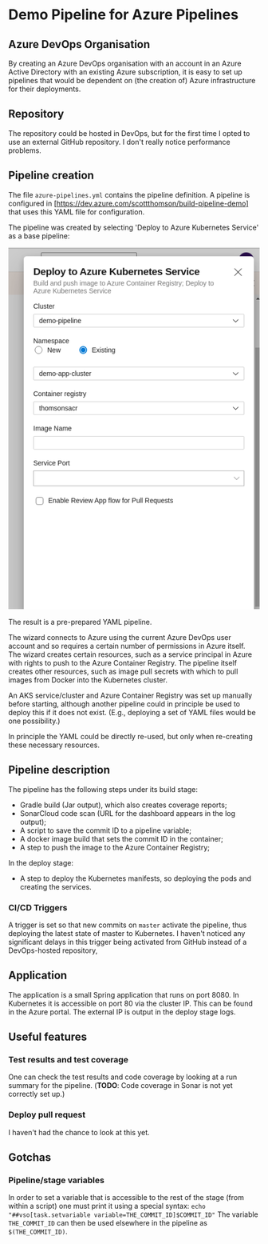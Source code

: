 # Demo Pipeline for Azure Pipelines

## Azure DevOps Organisation

By creating an Azure DevOps organisation with an account in an Azure Active Directory
with an existing Azure subscription,
it is easy to set up pipelines that would be dependent on (the creation of)
Azure infrastructure for their deployments.

## Repository

The repository could be hosted in DevOps,
but for the first time I opted to use an external GitHub repository.
I don't really notice performance problems.

## Pipeline creation

The file `azure-pipelines.yml` contains the pipeline definition.
A pipeline is configured in [https://dev.azure.com/scottthomson/build-pipeline-demo]
that uses this YAML file for configuration.

The pipeline was created by selecting 'Deploy to Azure Kubernetes Service'
as a base pipeline:

![Wizard picture](./docs/Kubernetes-Pipeline-Wizard.png)

The result is a pre-prepared YAML pipeline.

The wizard connects to Azure using the current Azure DevOps user account
and so requires a certain number of permissions in Azure itself.
The wizard creates certain resources,
such as a service principal in Azure
with rights to push to the Azure Container Registry.
The pipeline itself creates other resources,
such as image pull secrets
with which to pull images from Docker into the Kubernetes cluster.

An AKS service/cluster and Azure Container Registry was set up manually before starting,
although another pipeline could in principle be used to deploy this if it does not exist.
(E.g., deploying a set of YAML files would be one possibility.)

In principle the YAML could be directly re-used,
but only when re-creating these necessary resources.

## Pipeline description

The pipeline has the following steps under its build stage:

- Gradle build (Jar output), which also creates coverage reports;
- SonarCloud code scan (URL for the dashboard appears in the log output);
- A script to save the commit ID to a pipeline variable;
- A docker image build that sets the commit ID in the container;
- A step to push the image to the Azure Container Registry;

In the deploy stage:

- A step to deploy the Kubernetes manifests,
  so deploying the pods and creating the services.

### CI/CD Triggers

A trigger is set so that new commits on `master` activate the pipeline,
thus deploying the latest state of master to Kubernetes.
I haven't noticed any significant delays in this trigger being activated from GitHub
 instead of a DevOps-hosted repository,

## Application

The application is a small Spring application that runs on port 8080.
In Kubernetes it is accessible on port 80 via the cluster IP.
This can be found in the Azure portal.
The external IP is output in the deploy stage logs.

## Useful features

### Test results and test coverage

One can check the test results and code coverage by looking at a run summary for the pipeline.
(**TODO**: Code coverage in Sonar is not yet correctly set up.)

### Deploy pull request

I haven't had the chance to look at this yet.

## Gotchas

### Pipeline/stage variables

In order to set a variable that is accessible to the rest of the stage
(from within a script)
one must print it using a special syntax:
`echo "##vso[task.setvariable variable=THE_COMMIT_ID]$COMMIT_ID"`
The variable `THE_COMMIT_ID` can then be used elsewhere in the pipeline
as `$(THE_COMMIT_ID)`.


